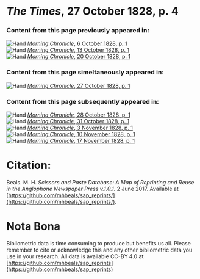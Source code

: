 # *The Times*, 27 October 1828, p. 4  
  
### Content from this page previously appeared in:  
![Hand](http://scissorsandpaste.net/wp-content/uploads/2017/06/smallhandpointer.png) [*Morning Chronicle*, 6 October 1828, p. 1](https://mhbeals.github.io/sap_html/Morning-Chronicle/Morning-Chronicle-6-October-1828-p-1)  
![Hand](http://scissorsandpaste.net/wp-content/uploads/2017/06/smallhandpointer.png) [*Morning Chronicle*, 13 October 1828, p. 1](https://mhbeals.github.io/sap_html/Morning-Chronicle/Morning-Chronicle-13-October-1828-p-1)  
![Hand](http://scissorsandpaste.net/wp-content/uploads/2017/06/smallhandpointer.png) [*Morning Chronicle*, 20 October 1828, p. 1](https://mhbeals.github.io/sap_html/Morning-Chronicle/Morning-Chronicle-20-October-1828-p-1)  
  
### Content from this page simeltaneously appeared in:  
![Hand](http://scissorsandpaste.net/wp-content/uploads/2017/06/smallhandpointer.png) [*Morning Chronicle*, 27 October 1828, p. 1](https://mhbeals.github.io/sap_html/Morning-Chronicle/Morning-Chronicle-27-October-1828-p-1)  
  
### Content from this page subsequently appeared in:  
![Hand](http://scissorsandpaste.net/wp-content/uploads/2017/06/smallhandpointer.png) [*Morning Chronicle*, 28 October 1828, p. 1](https://mhbeals.github.io/sap_html/Morning-Chronicle/Morning-Chronicle-28-October-1828-p-1)  
![Hand](http://scissorsandpaste.net/wp-content/uploads/2017/06/smallhandpointer.png) [*Morning Chronicle*, 31 October 1828, p. 1](https://mhbeals.github.io/sap_html/Morning-Chronicle/Morning-Chronicle-31-October-1828-p-1)  
![Hand](http://scissorsandpaste.net/wp-content/uploads/2017/06/smallhandpointer.png) [*Morning Chronicle*, 3 November 1828, p. 1](https://mhbeals.github.io/sap_html/Morning-Chronicle/Morning-Chronicle-3-November-1828-p-1)  
![Hand](http://scissorsandpaste.net/wp-content/uploads/2017/06/smallhandpointer.png) [*Morning Chronicle*, 10 November 1828, p. 1](https://mhbeals.github.io/sap_html/Morning-Chronicle/Morning-Chronicle-10-November-1828-p-1)  
![Hand](http://scissorsandpaste.net/wp-content/uploads/2017/06/smallhandpointer.png) [*Morning Chronicle*, 17 November 1828, p. 1](https://mhbeals.github.io/sap_html/Morning-Chronicle/Morning-Chronicle-17-November-1828-p-1)  


# Citation: 

Beals. M. H. *Scissors and Paste Database: A Map of Reprinting and Reuse in the Anglophone Newspaper Press v.1.0.1.* 2 June 2017. Available at [https://github.com/mhbeals/sap_reprints/](https://github.com/mhbeals/sap_reprints/). 

# Nota Bona

Bibliometric data is time consuming to produce but benefits us all. Please remember to cite or acknowledge this and any other bibliometric data you use in your research. All data is available CC-BY 4.0 at [https://github.com/mhbeals/sap_reprints](https://github.com/mhbeals/sap_reprints)